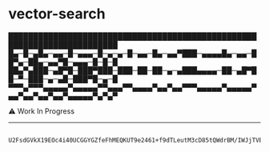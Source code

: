 # vector-search



████████████████████████████████████████████████████████████████████████
█▄─█─▄█▄─▄▄─█─▄▄▄─█─▄─▄─█─▄▄─█▄─▄▄▀███─▄▄▄▄█▄─▄▄─██▀▄─██▄─▄▄▀█─▄▄▄─█─█─█
██▄▀▄███─▄█▀█─███▀███─███─██─██─▄─▄███▄▄▄▄─██─▄█▀██─▀─███─▄─▄█─███▀█─▄─█
▀▀▀▄▀▀▀▄▄▄▄▄▀▄▄▄▄▄▀▀▄▄▄▀▀▄▄▄▄▀▄▄▀▄▄▀▀▀▄▄▄▄▄▀▄▄▄▄▄▀▄▄▀▄▄▀▄▄▀▄▄▀▄▄▄▄▄▀▄▀▄▀



:warning: Work In Progress

---

```

U2FsdGVkX19EOc4i40UCGGYGZfeFhMEQKUT9e2461+f9dTLeutM3cD85tQWdrBM/IWJjTVEV/HMX1T2pq16uXPR/yD7CK0L5ThDSRZOwfNmuRf0doc7LkUcC9yL82WgDs9VvfP4pjhbyCrCxwByeqBRT/W4I0nTFDUVGf67ToD8=

```
